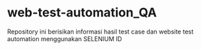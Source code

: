 # web-test-automation_QA
Repository ini berisikan informasi hasil test case dan website test automation menggunakan SELENIUM ID
